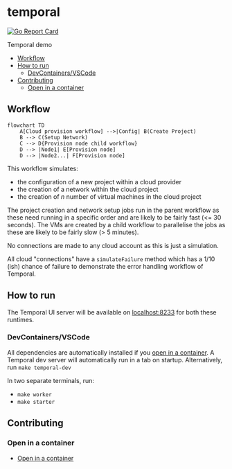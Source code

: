# temporal

[![Go Report Card](https://goreportcard.com/badge/github.com/mrsimonemms/temporal)](https://goreportcard.com/report/github.com/mrsimonemms/temporal)

Temporal demo

<!-- toc -->

* [Workflow](#workflow)
* [How to run](#how-to-run)
  * [DevContainers/VSCode](#devcontainersvscode)
* [Contributing](#contributing)
  * [Open in a container](#open-in-a-container)

<!-- Regenerate with "pre-commit run -a markdown-toc" -->

<!-- tocstop -->

## Workflow

```mermaid
flowchart TD
    A[Cloud provision workflow] -->|Config| B(Create Project)
    B --> C(Setup Network)
    C --> D{Provision node child workflow}
    D --> |Node1| E[Provision node]
    D --> |Node2...| F[Provision node]
```

This workflow simulates:
* the configuration of a new project within a cloud provider
* the creation of a network within the cloud project
* the creation of _n_ number of virtual machines in the cloud project

The project creation and network setup jobs run in the parent workflow as these
need running in a specific order and are likely to be fairly fast (<= 30 seconds).
The VMs are created by a child workflow to parallelise the jobs as these are
likely to be fairly slow (> 5 minutes).

No connections are made to any cloud account as this is just a simulation.

All cloud "connections" have a `simulateFailure` method which has a 1/10 (ish)
chance of failure to demonstrate the error handling workflow of Temporal.

## How to run

The Temporal UI server will be available on [localhost:8233](http://localhost:8233)
for both these runtimes.

### DevContainers/VSCode

All dependencies are automatically installed if you [open in a container](#open-in-a-container).
A Temporal dev server will automatically run in a tab on startup. Alternatively,
run `make temporal-dev`

In two separate terminals, run:

* `make worker`
* `make starter`

## Contributing

### Open in a container

* [Open in a container](https://code.visualstudio.com/docs/devcontainers/containers)
